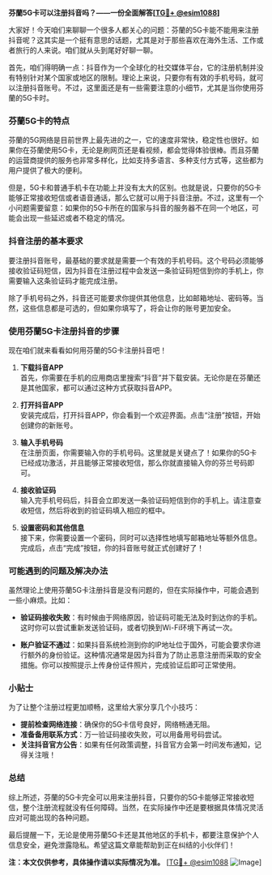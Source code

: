 **芬蘭5G卡可以注册抖音吗？——一份全面解答[[TG💪+ @esim1088](https://t.me/s/esim1088)]**

大家好！今天咱们来聊聊一个很多人都关心的问题：芬蘭的5G卡能不能用来注册抖音呢？这其实是一个挺有意思的话题，尤其是对于那些喜欢在海外生活、工作或者旅行的人来说。咱们就从头到尾好好聊一聊。

首先，咱们得明确一点：抖音作为一个全球化的社交媒体平台，它的注册机制并没有特别针对某个国家或地区的限制。理论上来说，只要你有有效的手机号码，就可以注册抖音账号。不过，这里面还是有一些需要注意的小细节，尤其是当你使用芬蘭的5G卡时。

### 芬蘭5G卡的特点

芬蘭的5G网络是目前世界上最先进的之一，它的速度非常快，稳定性也很好。如果你在芬蘭使用5G卡，无论是刷网页还是看视频，都会觉得体验很棒。而且芬蘭的运营商提供的服务也非常多样化，比如支持多语言、多种支付方式等，这些都为用户提供了极大的便利。

但是，5G卡和普通手机卡在功能上并没有太大的区别。也就是说，只要你的5G卡能够正常接收短信或者语音通话，那么它就可以用于抖音注册。不过，这里有一个小问题需要留意：如果你的5G卡所在的国家与抖音的服务器不在同一个地区，可能会出现一些延迟或者不稳定的情况。

### 抖音注册的基本要求

要注册抖音账号，最基础的要求就是需要一个有效的手机号码。这个号码必须能够接收验证码短信，因为抖音在注册过程中会发送一条验证码短信到你的手机上，你需要输入这条验证码才能完成注册。

除了手机号码之外，抖音还可能要求你提供其他信息，比如邮箱地址、密码等。当然，这些信息都是可选的，但如果你填写了，将会让你的账号更加安全。

### 使用芬蘭5G卡注册抖音的步骤

现在咱们就来看看如何用芬蘭的5G卡注册抖音吧！

1. **下载抖音APP**  
   首先，你需要在手机的应用商店里搜索“抖音”并下载安装。无论你是在芬蘭还是其他国家，都可以通过这种方式获取抖音APP。

2. **打开抖音APP**  
   安装完成后，打开抖音APP，你会看到一个欢迎界面。点击“注册”按钮，开始创建你的新账号。

3. **输入手机号码**  
   在注册页面，你需要输入你的手机号码。这里就是关键点了！如果你的5G卡已经成功激活，并且能够正常接收短信，那么你就直接输入你的芬兰号码即可。

4. **接收验证码**  
   输入完手机号码后，抖音会立即发送一条验证码短信到你的手机上。请注意查收短信，然后将收到的验证码填入相应的框中。

5. **设置密码和其他信息**  
   接下来，你需要设置一个密码，同时可以选择性地填写邮箱地址等额外信息。完成后，点击“完成”按钮，你的抖音账号就正式创建好了！

### 可能遇到的问题及解决办法

虽然理论上使用芬蘭5G卡注册抖音是没有问题的，但在实际操作中，可能会遇到一些小麻烦。比如：

- **验证码接收失败**：有时候由于网络原因，验证码可能无法及时到达你的手机。这时你可以尝试重新发送验证码，或者切换到Wi-Fi环境下再试一次。
  
- **账户验证不通过**：如果抖音系统检测到你的IP地址位于国外，可能会要求你进行额外的身份验证。这种情况通常是因为抖音为了防止恶意注册而采取的安全措施。你可以按照提示上传身份证件照片，完成验证后即可正常使用。

### 小贴士

为了让整个注册过程更加顺畅，这里给大家分享几个小技巧：

- **提前检查网络连接**：确保你的5G卡信号良好，网络畅通无阻。
- **准备备用联系方式**：万一验证码接收失败，可以用备用号码尝试。
- **关注抖音官方公告**：如果有任何政策调整，抖音官方会第一时间发布通知，记得关注哦！

### 总结

综上所述，芬蘭的5G卡完全可以用来注册抖音，只要你的5G卡能够正常接收短信，整个注册流程就没有任何障碍。当然，在实际操作中还是要根据具体情况灵活应对可能出现的各种问题。

最后提醒一下，无论是使用芬蘭5G卡还是其他地区的手机卡，都要注意保护个人信息安全，避免泄露隐私。希望这篇文章能帮助到正在纠结的小伙伴们！

**注：本文仅供参考，具体操作请以实际情况为准。** [[TG💪+ @esim1088](https://t.me/s/esim1088) ![Image](https://i.postimg.cc/4NQfJmqS/Snipaste-2025-05-13-00-14-12.png)]